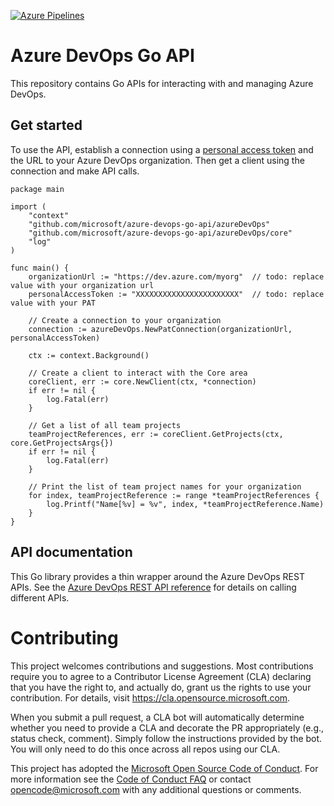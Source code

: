 [![Azure Pipelines](https://dev.azure.com/mseng/_apis/public/build/definitions/698eacea-9ea2-4eb8-80a4-d06170edf6bc/9110/badge)]()
# Azure DevOps Go API
This repository contains Go APIs for interacting with and managing Azure DevOps.

## Get started
To use the API, establish a connection using a [personal access token](https://docs.microsoft.com/azure/devops/organizations/accounts/use-personal-access-tokens-to-authenticate?view=azure-devops) and the URL to your Azure DevOps organization. Then get a client using the connection and make API calls.

```
package main

import (
    "context"
    "github.com/microsoft/azure-devops-go-api/azureDevOps"
    "github.com/microsoft/azure-devops-go-api/azureDevOps/core"
    "log"
)

func main() {
    organizationUrl := "https://dev.azure.com/myorg"  // todo: replace value with your organization url
    personalAccessToken := "XXXXXXXXXXXXXXXXXXXXXXX"  // todo: replace value with your PAT

    // Create a connection to your organization
    connection := azureDevOps.NewPatConnection(organizationUrl, personalAccessToken)

    ctx := context.Background()

    // Create a client to interact with the Core area
    coreClient, err := core.NewClient(ctx, *connection)
    if err != nil {
        log.Fatal(err)
    }

    // Get a list of all team projects
    teamProjectReferences, err := coreClient.GetProjects(ctx, core.GetProjectsArgs{})
    if err != nil {
        log.Fatal(err)
    }

    // Print the list of team project names for your organization
    for index, teamProjectReference := range *teamProjectReferences {
        log.Printf("Name[%v] = %v", index, *teamProjectReference.Name)
    }
}
```

## API documentation

This Go library provides a thin wrapper around the Azure DevOps REST APIs. See the [Azure DevOps REST API reference](https://docs.microsoft.com/en-us/rest/api/azure/devops/?view=azure-devops-rest-5.1) for details on calling different APIs.


# Contributing

This project welcomes contributions and suggestions.  Most contributions require you to agree to a
Contributor License Agreement (CLA) declaring that you have the right to, and actually do, grant us
the rights to use your contribution. For details, visit https://cla.opensource.microsoft.com.

When you submit a pull request, a CLA bot will automatically determine whether you need to provide
a CLA and decorate the PR appropriately (e.g., status check, comment). Simply follow the instructions
provided by the bot. You will only need to do this once across all repos using our CLA.

This project has adopted the [Microsoft Open Source Code of Conduct](https://opensource.microsoft.com/codeofconduct/).
For more information see the [Code of Conduct FAQ](https://opensource.microsoft.com/codeofconduct/faq/) or
contact [opencode@microsoft.com](mailto:opencode@microsoft.com) with any additional questions or comments.
